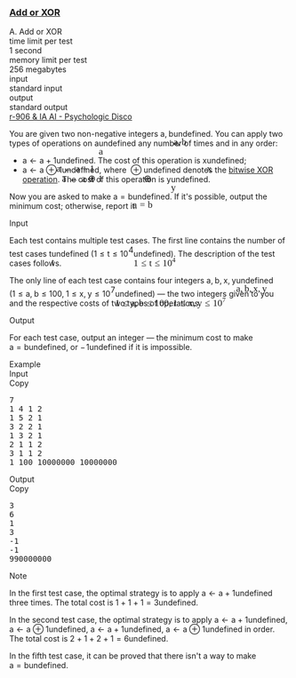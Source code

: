 <h3><a href="https://codeforces.com/contest/2119/problem/A" target="_blank" rel="noopener noreferrer">Add or XOR</a></h3>
<div class="header"><div class="title">A. Add or XOR</div><div class="time-limit"><div class="property-title">time limit per test</div>1 second</div><div class="memory-limit"><div class="property-title">memory limit per test</div>256 megabytes</div><div class="input-file input-standard"><div class="property-title">input</div>standard input</div><div class="output-file output-standard"><div class="property-title">output</div>standard output</div></div><div><div class="epigraph"><div class="epigraph-text"><span class="tex-font-style-it"><a href="https://www.youtube.com/watch?v=NMiQmumW0nI">r-906 &amp; IA AI - Psychologic Disco</a></span></div><div class="epigraph-source"> </div></div><p>You are given two non-negative integers <span class="MathJax_Preview" style="color: inherit;"><span class="MJXp-math" id="MJXp-Span-1"><span class="MJXp-mi MJXp-italic" id="MJXp-Span-2">a</span><span class="MJXp-mo" id="MJXp-Span-3" style="margin-left: 0em; margin-right: 0.222em;">,</span><span class="MJXp-mi MJXp-italic" id="MJXp-Span-4">b</span></span></span><span class="MathJax MathJax_Processed" id="MathJax-Element-1-Frame" tabindex="0" style=""><nobr><span class="math" id="MathJax-Span-1"><span style="display: inline-block; position: relative; width: 0em; height: 0px; font-size: 122%;"><span style="position: absolute;"><span class="mrow" id="MathJax-Span-2"><span class="mi" id="MathJax-Span-3" style="font-family: MathJax_Math-italic;">a</span><span class="mo" id="MathJax-Span-4" style="font-family: MathJax_Main;">,</span><span class="mi" id="MathJax-Span-5" style="font-family: MathJax_Math-italic; padding-left: 0.179em;">b</span></span></span></span></span></nobr></span>undefined. You can apply two types of operations on <span class="MathJax_Preview" style="color: inherit;"><span class="MJXp-math" id="MJXp-Span-5"><span class="MJXp-mi MJXp-italic" id="MJXp-Span-6">a</span></span></span><span class="MathJax MathJax_Processed" id="MathJax-Element-2-Frame" tabindex="0" style=""><nobr><span class="math" id="MathJax-Span-6"><span style="display: inline-block; position: relative; width: 0em; height: 0px; font-size: 122%;"><span style="position: absolute;"><span class="mrow" id="MathJax-Span-7"><span class="mi" id="MathJax-Span-8" style="font-family: MathJax_Math-italic;">a</span></span></span></span></span></nobr></span>undefined any number of times and in any order:</p><ul> <li> <span class="MathJax_Preview" style="color: inherit;"><span class="MJXp-math" id="MJXp-Span-7"><span class="MJXp-mi MJXp-italic" id="MJXp-Span-8">a</span><span class="MJXp-mo" id="MJXp-Span-9" style="margin-left: 0.333em; margin-right: 0.333em;">←</span><span class="MJXp-mi MJXp-italic" id="MJXp-Span-10">a</span><span class="MJXp-mo" id="MJXp-Span-11" style="margin-left: 0.267em; margin-right: 0.267em;">+</span><span class="MJXp-mn" id="MJXp-Span-12">1</span></span></span><span class="MathJax MathJax_Processed" id="MathJax-Element-3-Frame" tabindex="0" style=""><nobr><span class="math" id="MathJax-Span-9"><span style="display: inline-block; position: relative; width: 0em; height: 0px; font-size: 122%;"><span style="position: absolute;"><span class="mrow" id="MathJax-Span-10"><span class="mi" id="MathJax-Span-11" style="font-family: MathJax_Math-italic;">a</span><span class="mo" id="MathJax-Span-12" style="font-family: MathJax_Main; padding-left: 0.296em;">←</span><span class="mi" id="MathJax-Span-13" style="font-family: MathJax_Math-italic; padding-left: 0.296em;">a</span><span class="mo" id="MathJax-Span-14" style="font-family: MathJax_Main; padding-left: 0.237em;">+</span><span class="mn" id="MathJax-Span-15" style="font-family: MathJax_Main; padding-left: 0.237em;">1</span></span></span></span></span></nobr></span>undefined. The cost of this operation is <span class="MathJax_Preview" style="color: inherit;"><span class="MJXp-math" id="MJXp-Span-13"><span class="MJXp-mi MJXp-italic" id="MJXp-Span-14">x</span></span></span><span class="MathJax MathJax_Processed" id="MathJax-Element-4-Frame" tabindex="0" style=""><nobr><span class="math" id="MathJax-Span-16"><span style="display: inline-block; position: relative; width: 0em; height: 0px; font-size: 122%;"><span style="position: absolute;"><span class="mrow" id="MathJax-Span-17"><span class="mi" id="MathJax-Span-18" style="font-family: MathJax_Math-italic;">x</span></span></span></span></span></nobr></span>undefined; </li><li> <span class="MathJax_Preview" style="color: inherit;"><span class="MJXp-math" id="MJXp-Span-15"><span class="MJXp-mi MJXp-italic" id="MJXp-Span-16">a</span><span class="MJXp-mo" id="MJXp-Span-17" style="margin-left: 0.333em; margin-right: 0.333em;">←</span><span class="MJXp-mi MJXp-italic" id="MJXp-Span-18">a</span><span class="MJXp-mo" id="MJXp-Span-19" style="margin-left: 0.267em; margin-right: 0.267em;">⊕</span><span class="MJXp-mn" id="MJXp-Span-20">1</span></span></span><span class="MathJax MathJax_Processed" id="MathJax-Element-5-Frame" tabindex="0" style=""><nobr><span class="math" id="MathJax-Span-19"><span style="display: inline-block; position: relative; width: 0em; height: 0px; font-size: 122%;"><span style="position: absolute;"><span class="mrow" id="MathJax-Span-20"><span class="mi" id="MathJax-Span-21" style="font-family: MathJax_Math-italic;">a</span><span class="mo" id="MathJax-Span-22" style="font-family: MathJax_Main; padding-left: 0.296em;">←</span><span class="mi" id="MathJax-Span-23" style="font-family: MathJax_Math-italic; padding-left: 0.296em;">a</span><span class="mo" id="MathJax-Span-24" style="font-family: MathJax_Main; padding-left: 0.237em;">⊕</span><span class="mn" id="MathJax-Span-25" style="font-family: MathJax_Main; padding-left: 0.237em;">1</span></span></span></span></span></nobr></span>undefined, where <span class="MathJax_Preview" style="color: inherit;"><span class="MJXp-math" id="MJXp-Span-21"><span class="MJXp-mo" id="MJXp-Span-22" style="margin-left: 0.267em; margin-right: 0.267em;">⊕</span></span></span><span class="MathJax MathJax_Processed" id="MathJax-Element-6-Frame" tabindex="0" style=""><nobr><span class="math" id="MathJax-Span-26"><span style="display: inline-block; position: relative; width: 0em; height: 0px; font-size: 122%;"><span style="position: absolute;"><span class="mrow" id="MathJax-Span-27"><span class="mo" id="MathJax-Span-28" style="font-family: MathJax_Main;">⊕</span></span></span></span></span></nobr></span>undefined denotes the <a href="https://en.wikipedia.org/wiki/Bitwise_operation#XOR">bitwise XOR operation</a>. The cost of this operation is <span class="MathJax_Preview" style="color: inherit;"><span class="MJXp-math" id="MJXp-Span-23"><span class="MJXp-mi MJXp-italic" id="MJXp-Span-24">y</span></span></span><span class="MathJax MathJax_Processed" id="MathJax-Element-7-Frame" tabindex="0" style=""><nobr><span class="math" id="MathJax-Span-29"><span style="display: inline-block; position: relative; width: 0em; height: 0px; font-size: 122%;"><span style="position: absolute;"><span class="mrow" id="MathJax-Span-30"><span class="mi" id="MathJax-Span-31" style="font-family: MathJax_Math-italic;">y<span style="display: inline-block; overflow: hidden; height: 1px; width: 0.003em;"></span></span></span></span></span></span></nobr></span>undefined. </li></ul><p>Now you are asked to make <span class="MathJax_Preview" style="color: inherit;"><span class="MJXp-math" id="MJXp-Span-25"><span class="MJXp-mi MJXp-italic" id="MJXp-Span-26">a</span><span class="MJXp-mo" id="MJXp-Span-27" style="margin-left: 0.333em; margin-right: 0.333em;">=</span><span class="MJXp-mi MJXp-italic" id="MJXp-Span-28">b</span></span></span><span class="MathJax MathJax_Processed" id="MathJax-Element-8-Frame" tabindex="0" style=""><nobr><span class="math" id="MathJax-Span-32"><span style="display: inline-block; position: relative; width: 0em; height: 0px; font-size: 122%;"><span style="position: absolute;"><span class="mrow" id="MathJax-Span-33"><span class="mi" id="MathJax-Span-34" style="font-family: MathJax_Math-italic;">a</span><span class="mo" id="MathJax-Span-35" style="font-family: MathJax_Main; padding-left: 0.296em;">=</span><span class="mi" id="MathJax-Span-36" style="font-family: MathJax_Math-italic; padding-left: 0.296em;">b</span></span></span></span></span></nobr></span>undefined. If it's possible, output the minimum cost; otherwise, report it.</p></div><div class="input-specification"><div class="section-title">Input</div><p>Each test contains multiple test cases. The first line contains the number of test cases <span class="MathJax_Preview" style="color: inherit;"><span class="MJXp-math" id="MJXp-Span-29"><span class="MJXp-mi MJXp-italic" id="MJXp-Span-30">t</span></span></span><span class="MathJax MathJax_Processed" id="MathJax-Element-9-Frame" tabindex="0" style=""><nobr><span class="math" id="MathJax-Span-37"><span style="display: inline-block; position: relative; width: 0em; height: 0px; font-size: 122%;"><span style="position: absolute;"><span class="mrow" id="MathJax-Span-38"><span class="mi" id="MathJax-Span-39" style="font-family: MathJax_Math-italic;">t</span></span></span></span></span></nobr></span>undefined (<span class="MathJax_Preview" style="color: inherit;"><span class="MJXp-math" id="MJXp-Span-31"><span class="MJXp-mn" id="MJXp-Span-32">1</span><span class="MJXp-mo" id="MJXp-Span-33" style="margin-left: 0.333em; margin-right: 0.333em;">≤</span><span class="MJXp-mi MJXp-italic" id="MJXp-Span-34">t</span><span class="MJXp-mo" id="MJXp-Span-35" style="margin-left: 0.333em; margin-right: 0.333em;">≤</span><span class="MJXp-msubsup" id="MJXp-Span-36"><span class="MJXp-mn" id="MJXp-Span-37" style="margin-right: 0.05em;">10</span><span class="MJXp-mn MJXp-script" id="MJXp-Span-38" style="vertical-align: 0.5em;">4</span></span></span></span><span class="MathJax MathJax_Processed" id="MathJax-Element-10-Frame" tabindex="0" style=""><nobr><span class="math" id="MathJax-Span-40"><span style="display: inline-block; position: relative; width: 0em; height: 0px; font-size: 122%;"><span style="position: absolute;"><span class="mrow" id="MathJax-Span-41"><span class="mn" id="MathJax-Span-42" style="font-family: MathJax_Main;">1</span><span class="mo" id="MathJax-Span-43" style="font-family: MathJax_Main; padding-left: 0.296em;">≤</span><span class="mi" id="MathJax-Span-44" style="font-family: MathJax_Math-italic; padding-left: 0.296em;">t</span><span class="mo" id="MathJax-Span-45" style="font-family: MathJax_Main; padding-left: 0.296em;">≤</span><span class="msubsup" id="MathJax-Span-46" style="padding-left: 0.296em;"><span style="display: inline-block; position: relative; width: 1.408em; height: 0px;"><span style="position: absolute; clip: rect(3.165em, 1000.94em, 4.16em, -999.997em); top: -3.978em; left: 0em;"><span class="mn" id="MathJax-Span-47" style="font-family: MathJax_Main;">10</span><span style="display: inline-block; width: 0px; height: 3.984em;"></span></span><span style="position: absolute; top: -4.388em; left: 0.998em;"><span class="mn" id="MathJax-Span-48" style="font-size: 70.7%; font-family: MathJax_Main;">4</span><span style="display: inline-block; width: 0px; height: 3.984em;"></span></span></span></span></span></span></span></span></nobr></span>undefined). The description of the test cases follows. </p><p>The only line of each test case contains four integers <span class="MathJax_Preview" style="color: inherit;"><span class="MJXp-math" id="MJXp-Span-39"><span class="MJXp-mi MJXp-italic" id="MJXp-Span-40">a</span><span class="MJXp-mo" id="MJXp-Span-41" style="margin-left: 0em; margin-right: 0.222em;">,</span><span class="MJXp-mi MJXp-italic" id="MJXp-Span-42">b</span><span class="MJXp-mo" id="MJXp-Span-43" style="margin-left: 0em; margin-right: 0.222em;">,</span><span class="MJXp-mi MJXp-italic" id="MJXp-Span-44">x</span><span class="MJXp-mo" id="MJXp-Span-45" style="margin-left: 0em; margin-right: 0.222em;">,</span><span class="MJXp-mi MJXp-italic" id="MJXp-Span-46">y</span></span></span><span class="MathJax MathJax_Processed" id="MathJax-Element-11-Frame" tabindex="0" style=""><nobr><span class="math" id="MathJax-Span-49"><span style="display: inline-block; position: relative; width: 0em; height: 0px; font-size: 122%;"><span style="position: absolute;"><span class="mrow" id="MathJax-Span-50"><span class="mi" id="MathJax-Span-51" style="font-family: MathJax_Math-italic;">a</span><span class="mo" id="MathJax-Span-52" style="font-family: MathJax_Main;">,</span><span class="mi" id="MathJax-Span-53" style="font-family: MathJax_Math-italic; padding-left: 0.179em;">b</span><span class="mo" id="MathJax-Span-54" style="font-family: MathJax_Main;">,</span><span class="mi" id="MathJax-Span-55" style="font-family: MathJax_Math-italic; padding-left: 0.179em;">x</span><span class="mo" id="MathJax-Span-56" style="font-family: MathJax_Main;">,</span><span class="mi" id="MathJax-Span-57" style="font-family: MathJax_Math-italic; padding-left: 0.179em;">y<span style="display: inline-block; overflow: hidden; height: 1px; width: 0.003em;"></span></span></span></span></span></span></nobr></span>undefined (<span class="MathJax_Preview" style="color: inherit;"><span class="MJXp-math" id="MJXp-Span-47"><span class="MJXp-mn" id="MJXp-Span-48">1</span><span class="MJXp-mo" id="MJXp-Span-49" style="margin-left: 0.333em; margin-right: 0.333em;">≤</span><span class="MJXp-mi MJXp-italic" id="MJXp-Span-50">a</span><span class="MJXp-mo" id="MJXp-Span-51" style="margin-left: 0em; margin-right: 0.222em;">,</span><span class="MJXp-mi MJXp-italic" id="MJXp-Span-52">b</span><span class="MJXp-mo" id="MJXp-Span-53" style="margin-left: 0.333em; margin-right: 0.333em;">≤</span><span class="MJXp-mn" id="MJXp-Span-54">100</span><span class="MJXp-mo" id="MJXp-Span-55" style="margin-left: 0em; margin-right: 0.222em;">,</span><span class="MJXp-mn" id="MJXp-Span-56">1</span><span class="MJXp-mo" id="MJXp-Span-57" style="margin-left: 0.333em; margin-right: 0.333em;">≤</span><span class="MJXp-mi MJXp-italic" id="MJXp-Span-58">x</span><span class="MJXp-mo" id="MJXp-Span-59" style="margin-left: 0em; margin-right: 0.222em;">,</span><span class="MJXp-mi MJXp-italic" id="MJXp-Span-60">y</span><span class="MJXp-mo" id="MJXp-Span-61" style="margin-left: 0.333em; margin-right: 0.333em;">≤</span><span class="MJXp-msubsup" id="MJXp-Span-62"><span class="MJXp-mn" id="MJXp-Span-63" style="margin-right: 0.05em;">10</span><span class="MJXp-mn MJXp-script" id="MJXp-Span-64" style="vertical-align: 0.5em;">7</span></span></span></span><span class="MathJax MathJax_Processed" id="MathJax-Element-12-Frame" tabindex="0" style=""><nobr><span class="math" id="MathJax-Span-58"><span style="display: inline-block; position: relative; width: 0em; height: 0px; font-size: 122%;"><span style="position: absolute;"><span class="mrow" id="MathJax-Span-59"><span class="mn" id="MathJax-Span-60" style="font-family: MathJax_Main;">1</span><span class="mo" id="MathJax-Span-61" style="font-family: MathJax_Main; padding-left: 0.296em;">≤</span><span class="mi" id="MathJax-Span-62" style="font-family: MathJax_Math-italic; padding-left: 0.296em;">a</span><span class="mo" id="MathJax-Span-63" style="font-family: MathJax_Main;">,</span><span class="mi" id="MathJax-Span-64" style="font-family: MathJax_Math-italic; padding-left: 0.179em;">b</span><span class="mo" id="MathJax-Span-65" style="font-family: MathJax_Main; padding-left: 0.296em;">≤</span><span class="mn" id="MathJax-Span-66" style="font-family: MathJax_Main; padding-left: 0.296em;">100</span><span class="mo" id="MathJax-Span-67" style="font-family: MathJax_Main;">,</span><span class="mn" id="MathJax-Span-68" style="font-family: MathJax_Main; padding-left: 0.179em;">1</span><span class="mo" id="MathJax-Span-69" style="font-family: MathJax_Main; padding-left: 0.296em;">≤</span><span class="mi" id="MathJax-Span-70" style="font-family: MathJax_Math-italic; padding-left: 0.296em;">x</span><span class="mo" id="MathJax-Span-71" style="font-family: MathJax_Main;">,</span><span class="mi" id="MathJax-Span-72" style="font-family: MathJax_Math-italic; padding-left: 0.179em;">y<span style="display: inline-block; overflow: hidden; height: 1px; width: 0.003em;"></span></span><span class="mo" id="MathJax-Span-73" style="font-family: MathJax_Main; padding-left: 0.296em;">≤</span><span class="msubsup" id="MathJax-Span-74" style="padding-left: 0.296em;"><span style="display: inline-block; position: relative; width: 1.408em; height: 0px;"><span style="position: absolute; clip: rect(3.165em, 1000.94em, 4.16em, -999.997em); top: -3.978em; left: 0em;"><span class="mn" id="MathJax-Span-75" style="font-family: MathJax_Main;">10</span><span style="display: inline-block; width: 0px; height: 3.984em;"></span></span><span style="position: absolute; top: -4.388em; left: 0.998em;"><span class="mn" id="MathJax-Span-76" style="font-size: 70.7%; font-family: MathJax_Main;">7</span><span style="display: inline-block; width: 0px; height: 3.984em;"></span></span></span></span></span></span></span></span></nobr></span>undefined) — the two integers given to you and the respective costs of two types of operations.</p></div><div class="output-specification"><div class="section-title">Output</div><p>For each test case, output an integer — the minimum cost to make <span class="MathJax_Preview" style="color: inherit;"><span class="MJXp-math" id="MJXp-Span-65"><span class="MJXp-mi MJXp-italic" id="MJXp-Span-66">a</span><span class="MJXp-mo" id="MJXp-Span-67" style="margin-left: 0.333em; margin-right: 0.333em;">=</span><span class="MJXp-mi MJXp-italic" id="MJXp-Span-68">b</span></span></span><span class="MathJax MathJax_Processing" id="MathJax-Element-13-Frame" tabindex="0"></span>undefined, or <span class="MathJax_Preview" style="color: inherit;"><span class="MJXp-math" id="MJXp-Span-69"><span class="MJXp-mo" id="MJXp-Span-70" style="margin-left: 0em; margin-right: 0.111em;">−</span><span class="MJXp-mn" id="MJXp-Span-71">1</span></span></span><span class="MathJax MathJax_Processing" id="MathJax-Element-14-Frame" tabindex="0"></span>undefined if it is impossible.</p></div><div class="sample-tests"><div class="section-title">Example</div><div class="sample-test"><div class="input"><div class="title">Input<div title="Copy" data-clipboard-target="#id0035912136214170043" id="id0033328111706509533" class="input-output-copier">Copy</div></div><pre id="id0035912136214170043"><div class="test-example-line test-example-line-even test-example-line-0">7</div><div class="test-example-line test-example-line-odd test-example-line-1">1 4 1 2</div><div class="test-example-line test-example-line-even test-example-line-2">1 5 2 1</div><div class="test-example-line test-example-line-odd test-example-line-3">3 2 2 1</div><div class="test-example-line test-example-line-even test-example-line-4">1 3 2 1</div><div class="test-example-line test-example-line-odd test-example-line-5">2 1 1 2</div><div class="test-example-line test-example-line-even test-example-line-6">3 1 1 2</div><div class="test-example-line test-example-line-odd test-example-line-7">1 100 10000000 10000000</div></pre></div><div class="output"><div class="title">Output<div title="Copy" data-clipboard-target="#id007277489551112222" id="id004996466119565115" class="input-output-copier">Copy</div></div><pre id="id007277489551112222">3
6
1
3
-1
-1
990000000
</pre></div></div></div><div class="note"><div class="section-title">Note</div><p>In the first test case, the optimal strategy is to apply <span class="MathJax_Preview" style="color: inherit;"><span class="MJXp-math" id="MJXp-Span-72"><span class="MJXp-mi MJXp-italic" id="MJXp-Span-73">a</span><span class="MJXp-mo" id="MJXp-Span-74" style="margin-left: 0.333em; margin-right: 0.333em;">←</span><span class="MJXp-mi MJXp-italic" id="MJXp-Span-75">a</span><span class="MJXp-mo" id="MJXp-Span-76" style="margin-left: 0.267em; margin-right: 0.267em;">+</span><span class="MJXp-mn" id="MJXp-Span-77">1</span></span></span><span class="MathJax MathJax_Processing" id="MathJax-Element-15-Frame" tabindex="0"></span>undefined three times. The total cost is <span class="MathJax_Preview" style="color: inherit;"><span class="MJXp-math" id="MJXp-Span-78"><span class="MJXp-mn" id="MJXp-Span-79">1</span><span class="MJXp-mo" id="MJXp-Span-80" style="margin-left: 0.267em; margin-right: 0.267em;">+</span><span class="MJXp-mn" id="MJXp-Span-81">1</span><span class="MJXp-mo" id="MJXp-Span-82" style="margin-left: 0.267em; margin-right: 0.267em;">+</span><span class="MJXp-mn" id="MJXp-Span-83">1</span><span class="MJXp-mo" id="MJXp-Span-84" style="margin-left: 0.333em; margin-right: 0.333em;">=</span><span class="MJXp-mn" id="MJXp-Span-85">3</span></span></span><span class="MathJax MathJax_Processing" id="MathJax-Element-16-Frame" tabindex="0"></span>undefined.</p><p>In the second test case, the optimal strategy is to apply <span class="MathJax_Preview" style="color: inherit;"><span class="MJXp-math" id="MJXp-Span-86"><span class="MJXp-mi MJXp-italic" id="MJXp-Span-87">a</span><span class="MJXp-mo" id="MJXp-Span-88" style="margin-left: 0.333em; margin-right: 0.333em;">←</span><span class="MJXp-mi MJXp-italic" id="MJXp-Span-89">a</span><span class="MJXp-mo" id="MJXp-Span-90" style="margin-left: 0.267em; margin-right: 0.267em;">+</span><span class="MJXp-mn" id="MJXp-Span-91">1</span></span></span><span class="MathJax MathJax_Processing" id="MathJax-Element-17-Frame" tabindex="0"></span>undefined, <span class="MathJax_Preview" style="color: inherit;"><span class="MJXp-math" id="MJXp-Span-92"><span class="MJXp-mi MJXp-italic" id="MJXp-Span-93">a</span><span class="MJXp-mo" id="MJXp-Span-94" style="margin-left: 0.333em; margin-right: 0.333em;">←</span><span class="MJXp-mi MJXp-italic" id="MJXp-Span-95">a</span><span class="MJXp-mo" id="MJXp-Span-96" style="margin-left: 0.267em; margin-right: 0.267em;">⊕</span><span class="MJXp-mn" id="MJXp-Span-97">1</span></span></span><span class="MathJax MathJax_Processing" id="MathJax-Element-18-Frame" tabindex="0"></span>undefined, <span class="MathJax_Preview" style="color: inherit;"><span class="MJXp-math" id="MJXp-Span-98"><span class="MJXp-mi MJXp-italic" id="MJXp-Span-99">a</span><span class="MJXp-mo" id="MJXp-Span-100" style="margin-left: 0.333em; margin-right: 0.333em;">←</span><span class="MJXp-mi MJXp-italic" id="MJXp-Span-101">a</span><span class="MJXp-mo" id="MJXp-Span-102" style="margin-left: 0.267em; margin-right: 0.267em;">+</span><span class="MJXp-mn" id="MJXp-Span-103">1</span></span></span><span class="MathJax MathJax_Processing" id="MathJax-Element-19-Frame" tabindex="0"></span>undefined, <span class="MathJax_Preview" style="color: inherit;"><span class="MJXp-math" id="MJXp-Span-104"><span class="MJXp-mi MJXp-italic" id="MJXp-Span-105">a</span><span class="MJXp-mo" id="MJXp-Span-106" style="margin-left: 0.333em; margin-right: 0.333em;">←</span><span class="MJXp-mi MJXp-italic" id="MJXp-Span-107">a</span><span class="MJXp-mo" id="MJXp-Span-108" style="margin-left: 0.267em; margin-right: 0.267em;">⊕</span><span class="MJXp-mn" id="MJXp-Span-109">1</span></span></span><span class="MathJax MathJax_Processing" id="MathJax-Element-20-Frame" tabindex="0"></span>undefined in order. The total cost is <span class="MathJax_Preview" style="color: inherit;"><span class="MJXp-math" id="MJXp-Span-110"><span class="MJXp-mn" id="MJXp-Span-111">2</span><span class="MJXp-mo" id="MJXp-Span-112" style="margin-left: 0.267em; margin-right: 0.267em;">+</span><span class="MJXp-mn" id="MJXp-Span-113">1</span><span class="MJXp-mo" id="MJXp-Span-114" style="margin-left: 0.267em; margin-right: 0.267em;">+</span><span class="MJXp-mn" id="MJXp-Span-115">2</span><span class="MJXp-mo" id="MJXp-Span-116" style="margin-left: 0.267em; margin-right: 0.267em;">+</span><span class="MJXp-mn" id="MJXp-Span-117">1</span><span class="MJXp-mo" id="MJXp-Span-118" style="margin-left: 0.333em; margin-right: 0.333em;">=</span><span class="MJXp-mn" id="MJXp-Span-119">6</span></span></span><span class="MathJax MathJax_Processing" id="MathJax-Element-21-Frame" tabindex="0"></span>undefined.</p><p>In the fifth test case, it can be proved that there isn't a way to make <span class="MathJax_Preview" style="color: inherit;"><span class="MJXp-math" id="MJXp-Span-120"><span class="MJXp-mi MJXp-italic" id="MJXp-Span-121">a</span><span class="MJXp-mo" id="MJXp-Span-122" style="margin-left: 0.333em; margin-right: 0.333em;">=</span><span class="MJXp-mi MJXp-italic" id="MJXp-Span-123">b</span></span></span><span class="MathJax MathJax_Processing" id="MathJax-Element-22-Frame" tabindex="0"></span>undefined.</p></div>